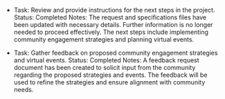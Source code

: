 - Task: Review and provide instructions for the next steps in the project.
  Status: Completed
  Notes: The request and specifications files have been updated with necessary details. Further information is no longer needed to proceed effectively. The next steps include implementing community engagement strategies and planning virtual events.
  
- Task: Gather feedback on proposed community engagement strategies and virtual events.
  Status: Completed
  Notes: A feedback request document has been created to solicit input from the community regarding the proposed strategies and events. The feedback will be used to refine the strategies and ensure alignment with community needs.

